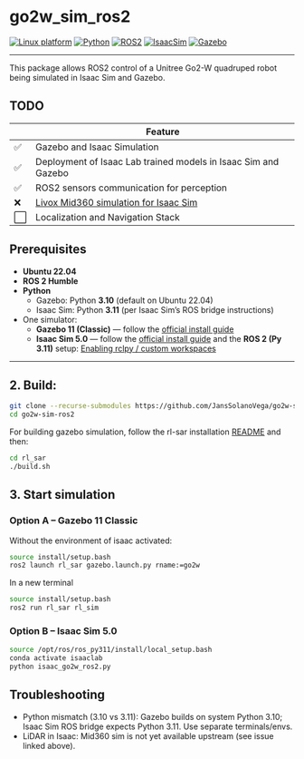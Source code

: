 # go2w_sim_ros2
[![Linux platform](https://img.shields.io/badge/platform-Ubuntu--22.04-green.svg)](https://releases.ubuntu.com/22.04/)
[![Python](https://img.shields.io/badge/python-3.10-red.svg)](https://docs.python.org/3/whatsnew/3.10.html)
[![ROS2](https://img.shields.io/badge/ROS2-Humble-purple.svg)](https://docs.ros.org/en/humble/index.html)
[![IsaacSim](https://img.shields.io/badge/IsaacSim-5.0.0-blue.svg)](https://docs.isaacsim.omniverse.nvidia.com/latest/index.html)
[![Gazebo](https://img.shields.io/badge/Gazebo-11.0-orange.svg)](https://classic.gazebosim.org/)

---
This package allows ROS2 control of a Unitree Go2-W quadruped robot being simulated in Isaac Sim and Gazebo.

## TODO

|  | Feature                      |
|--------|--------------------------------------|
| ✅ | Gazebo and Isaac Simulation             |
| ✅ | Deployment of Isaac Lab trained models in Isaac Sim and Gazebo                |
| ✅ | ROS2 sensors communication for perception                |
| ❌ | [Livox Mid360 simulation for Isaac Sim](https://github.com/Livox-SDK/livox_laser_simulation/issues/30)   |
| ⬜ | Localization and Navigation Stack      |

## Prerequisites
- **Ubuntu 22.04**
- **ROS 2 Humble**
- **Python**
  - Gazebo: Python **3.10** (default on Ubuntu 22.04)
  - Isaac Sim: Python **3.11** (per Isaac Sim’s ROS bridge instructions)
- One simulator:
  - **Gazebo 11 (Classic)** — follow the [official install guide](https://classic.gazebosim.org/tutorials?tut=install_ubuntu)
  - **Isaac Sim 5.0** — follow the [official install guide](https://github.com/isaac-sim/IsaacSim/blob/main/README.md) and the **ROS 2 (Py 3.11)** setup: [Enabling rclpy / custom workspaces](https://docs.isaacsim.omniverse.nvidia.com/5.0.0/installation/install_ros.html#enabling-rclpy-custom-ros-2-packages-and-workspaces-with-python-3-11)

---

## 2. Build:
```bash
git clone --recurse-submodules https://github.com/JansSolanoVega/go2w-sim-ros2.git
cd go2w-sim-ros2
```
For building gazebo simulation, follow the rl-sar installation [README](https://github.com/fan-ziqi/rl_sar/blob/main/README.md) and then: 

```bash
cd rl_sar
./build.sh
```
## 3. Start simulation
### Option A – **Gazebo 11 Classic**
Without the environment of isaac activated:
```bash
source install/setup.bash
ros2 launch rl_sar gazebo.launch.py rname:=go2w
```

In a new terminal
```bash
source install/setup.bash
ros2 run rl_sar rl_sim
```

### Option B – **Isaac Sim 5.0**
```bash
source /opt/ros/ros_py311/install/local_setup.bash
conda activate isaaclab
python isaac_go2w_ros2.py
```
## Troubleshooting

- Python mismatch (3.10 vs 3.11): Gazebo builds on system Python 3.10; Isaac Sim ROS bridge expects Python 3.11. Use separate terminals/envs.
- LiDAR in Isaac: Mid360 sim is not yet available upstream (see issue linked above).